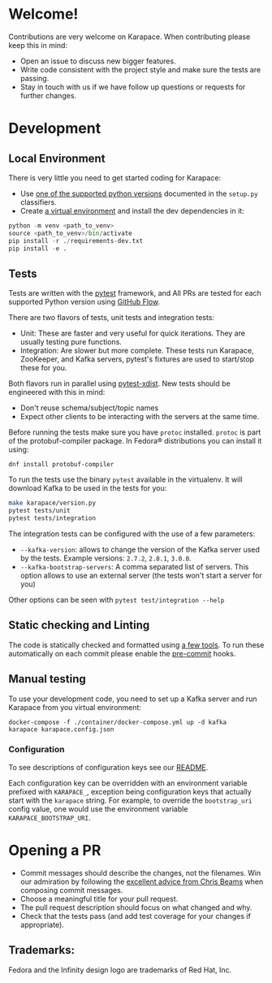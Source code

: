 # Welcome!

Contributions are very welcome on Karapace. When contributing please keep this in mind:

- Open an issue to discuss new bigger features.
- Write code consistent with the project style and make sure the tests are passing.
- Stay in touch with us if we have follow up questions or requests for further changes.

# Development

## Local Environment

There is very little you need to get started coding for Karapace:

- Use [one of the supported python versions](https://github.com/aiven/karapace/blob/master/setup.py)
  documented in the `setup.py` classifiers.
- Create [a virtual environment](https://docs.python.org/3/tutorial/venv.html) and install the dev dependencies in it:

```python
python -m venv <path_to_venv>
source <path_to_venv>/bin/activate
pip install -r ./requirements-dev.txt
pip install -e .
```

## Tests

Tests are written with the [pytest](https://docs.pytest.org/) framework, and All PRs are tested for
each supported Python version using [GitHub Flow](https://guides.github.com/introduction/flow/).

There are two flavors of tests, unit tests and integration tests:

- Unit: These are faster and very useful for quick iterations. They are usually testing pure
  functions.
- Integration: Are slower but more complete. These tests run Karapace, ZooKeeper, and Kafka servers,
  pytest's fixtures are used to start/stop these for you.

Both flavors run in parallel using [pytest-xdist](https://github.com/pytest-dev/pytest-xdist). New
tests should be engineered with this in mind:

- Don't reuse schema/subject/topic names
- Expect other clients to be interacting with the servers at the same time.

Before running the tests make sure you have `protoc` installed. `protoc` is part of the protobuf-compiler package.
In Fedora® distributions you can install it using:
```
dnf install protobuf-compiler
```

To run the tests use the binary `pytest` available in the virtualenv. It will download Kafka to be
used in the tests for you:

```sh
make karapace/version.py
pytest tests/unit
pytest tests/integration
```

The integration tests can be configured with the use of a few parameters:

- `--kafka-version`: allows to change the version of the Kafka server used by the tests. Example
    versions: `2.7.2`, `2.8.1`, `3.0.0`.
- `--kafka-bootstrap-servers`: A comma separated list of servers. This option allows to use an
    external server (the tests won't start a server for you)

Other options can be seen with `pytest test/integration --help`

## Static checking and Linting

The code is statically checked and formatted using [a few
tools](https://github.com/aiven/karapace/blob/master/requirements-dev.txt). To run these
automatically on each commit please enable the [pre-commit](https://pre-commit.com) hooks.

## Manual testing

To use your development code, you need to set up a Kafka server and run Karapace from you
virtual environment:

```
docker-compose -f ./container/docker-compose.yml up -d kafka
karapace karapace.config.json
```

### Configuration

To see descriptions of configuration keys see our
[README](https://github.com/aiven/karapace#configuration-keys).

Each configuration key can be overridden with an environment variable prefixed with `KARAPACE_`,
exception being configuration keys that actually start with the `karapace` string. For example, to
override the `bootstrap_uri` config value, one would use the environment variable
`KARAPACE_BOOTSTRAP_URI`.

# Opening a PR

- Commit messages should describe the changes, not the filenames. Win our admiration by following
  the [excellent advice from Chris Beams](https://chris.beams.io/posts/git-commit/) when composing
  commit messages.
- Choose a meaningful title for your pull request.
- The pull request description should focus on what changed and why.
- Check that the tests pass (and add test coverage for your changes if appropriate).

## Trademarks:
Fedora and the Infinity design logo are trademarks of Red Hat, Inc.
